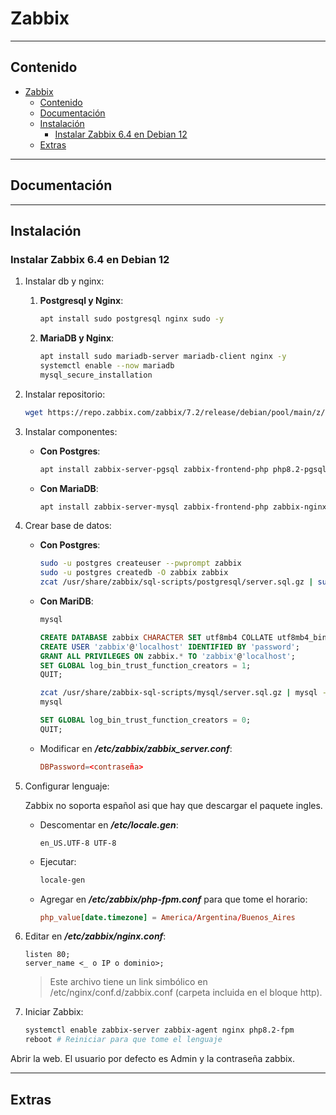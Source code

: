 # Zabbix

---

## Contenido

- [Zabbix](#zabbix)
  - [Contenido](#contenido)
  - [Documentación](#documentación)
  - [Instalación](#instalación)
    - [Instalar Zabbix 6.4 en Debian 12](#instalar-zabbix-64-en-debian-12)
  - [Extras](#extras)

---

## Documentación

---

## Instalación

### Instalar Zabbix 6.4 en Debian 12

1. Instalar db y nginx:

   1. **Postgresql y Nginx**:

      ```sh
      apt install sudo postgresql nginx sudo -y
      ```

   2. **MariaDB y Nginx**:

      ```sh
      apt install sudo mariadb-server mariadb-client nginx -y
      systemctl enable --now mariadb
      mysql_secure_installation
      ```

2. Instalar repositorio:

   ```sh
   wget https://repo.zabbix.com/zabbix/7.2/release/debian/pool/main/z/zabbix-release/zabbix-release_latest_7.2+debian12_all.deb && dpkg -i zabbix-release_latest_7.2+debian12_all.deb && apt update
   ```

3. Instalar componentes:

   - **Con Postgres**:

     ```sh
     apt install zabbix-server-pgsql zabbix-frontend-php php8.2-pgsql zabbix-nginx-conf zabbix-sql-scripts zabbix-agent -y
     ```

   - **Con MariaDB**:

     ```sh
     apt install zabbix-server-mysql zabbix-frontend-php zabbix-nginx-conf zabbix-sql-scripts zabbix-agent -y
     ```

4. Crear base de datos:

   - **Con Postgres**:

     ```sh
     sudo -u postgres createuser --pwprompt zabbix
     sudo -u postgres createdb -O zabbix zabbix
     zcat /usr/share/zabbix/sql-scripts/postgresql/server.sql.gz | sudo -u zabbix psql zabbix
     ```

   - **Con MariDB**:

     ```sh
     mysql
     ```

     ```sql
     CREATE DATABASE zabbix CHARACTER SET utf8mb4 COLLATE utf8mb4_bin;
     CREATE USER 'zabbix'@'localhost' IDENTIFIED BY 'password';
     GRANT ALL PRIVILEGES ON zabbix.* TO 'zabbix'@'localhost';
     SET GLOBAL log_bin_trust_function_creators = 1;
     QUIT;
     ```

     ```sh
     zcat /usr/share/zabbix-sql-scripts/mysql/server.sql.gz | mysql --default-character-set=utf8mb4 -u zabbix -p zabbix
     mysql
     ```

     ```sql
     SET GLOBAL log_bin_trust_function_creators = 0;
     QUIT;
     ```

   - Modificar en **_/etc/zabbix/zabbix_server.conf_**:

     ```conf
     DBPassword=<contraseña>
     ```

5. Configurar lenguaje:

   Zabbix no soporta español asi que hay que descargar el paquete ingles.

   - Descomentar en **_/etc/locale.gen_**:

     ```text
     en_US.UTF-8 UTF-8
     ```

   - Ejecutar:

     ```sh
     locale-gen
     ```

   - Agregar en **_/etc/zabbix/php-fpm.conf_** para que tome el horario:

     ```conf
     php_value[date.timezone] = America/Argentina/Buenos_Aires
     ```

6. Editar en **_/etc/zabbix/nginx.conf_**:

   ```nginx
   listen 80;
   server_name <_ o IP o dominio>;
   ```

   > Este archivo tiene un link simbólico en /etc/nginx/conf.d/zabbix.conf (carpeta incluida en el bloque http).

7. Iniciar Zabbix:

   ```sh
   systemctl enable zabbix-server zabbix-agent nginx php8.2-fpm
   reboot # Reiniciar para que tome el lenguaje
   ```

Abrir la web. El usuario por defecto es Admin y la contraseña zabbix.

---

## Extras
